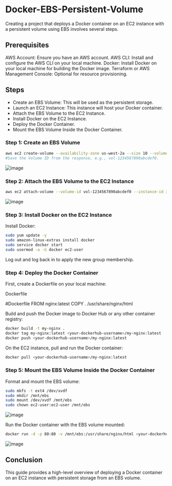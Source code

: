 # Docker-EBS-Persistent-Volume
Creating a project that deploys a Docker container on an EC2 instance with a persistent volume using EBS involves several steps. 

## Prerequisites
AWS Account: Ensure you have an AWS account.
AWS CLI: Install and configure the AWS CLI on your local machine.
Docker: Install Docker on your local machine for building the Docker image.
Terraform or AWS Management Console: Optional for resource provisioning.

## Steps
- Create an EBS Volume: This will be used as the persistent storage.
- Launch an EC2 Instance: This instance will host your Docker container.
- Attach the EBS Volume to the EC2 Instance.
- Install Docker on the EC2 Instance.
- Deploy the Docker Container.
- Mount the EBS Volume Inside the Docker Container.

### Step 1: Create an EBS Volume
```sh
aws ec2 create-volume --availability-zone us-west-2a --size 10 --volume-type gp2
#Save the Volume ID from the response, e.g., vol-1234567890abcdef0.
```

![image](https://github.com/AmalSunny992/AWS-Hands-On/assets/169422802/fffb12bd-8e34-48d6-ad54-15679e6f2dbc)


### Step 2: Attach the EBS Volume to the EC2 Instance
```sh
aws ec2 attach-volume --volume-id vol-1234567890abcdef0 --instance-id i-1234567890abcdef0 --device /dev/sdf
```
![image](https://github.com/AmalSunny992/AWS-Hands-On/assets/169422802/0dec7109-4409-44d1-9654-36118c86f068)

### Step 3: Install Docker on the EC2 Instance

Install Docker:

```sh
sudo yum update -y
sudo amazon-linux-extras install docker
sudo service docker start
sudo usermod -a -G docker ec2-user
```

Log out and log back in to apply the new group membership.

### Step 4: Deploy the Docker Container

First, create a Dockerfile on your local machine:

Dockerfile

#Dockerfile
FROM nginx:latest
COPY . /usr/share/nginx/html


Build and push the Docker image to Docker Hub or any other container registry:
```sh
docker build -t my-nginx .
docker tag my-nginx:latest <your-dockerhub-username>/my-nginx:latest
docker push <your-dockerhub-username>/my-nginx:latest
```

On the EC2 instance, pull and run the Docker container:

```sh
docker pull <your-dockerhub-username>/my-nginx:latest
```

### Step 5: Mount the EBS Volume Inside the Docker Container

Format and mount the EBS volume:

```sh
sudo mkfs -t ext4 /dev/xvdf
sudo mkdir /mnt/ebs
sudo mount /dev/xvdf /mnt/ebs
sudo chown ec2-user:ec2-user /mnt/ebs
```

![image](https://github.com/AmalSunny992/AWS-Hands-On/assets/169422802/d587a0aa-fbd0-49d4-b132-320a63cc059f)

Run the Docker container with the EBS volume mounted:

```sh
docker run -d -p 80:80 -v /mnt/ebs:/usr/share/nginx/html <your-dockerhub-username>/my-nginx:latest
```

![image](https://github.com/AmalSunny992/AWS-Hands-On/assets/169422802/4e56557c-18f8-4f12-925a-82411b86f269)


## Conclusion
This guide provides a high-level overview of deploying a Docker container on an EC2 instance with persistent storage from an EBS volume.

